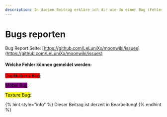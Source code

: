 ```yaml
---
description: In diesen Beitrag erkläre ich dir wie du einen Bug (Fehler) melden kannst.
---
```


# Bugs reporten

Bug Report Seite: [https://github.com/LeLuniXx/moonwiki/issues](https://github.com/LeLuniXx/moonwiki/issues)

#### Welche Fehler können gemeldet werden:

<mark style="background-color:red;">Duplikations Bug</mark>:

<mark style="background-color:purple;">Möbel Bug</mark>:

<mark style="background-color:yellow;">Texture Bug</mark>:

{% hint style="info" %}
Dieser Beitrag ist derzeit in Bearbeitung!
{% endhint %}
